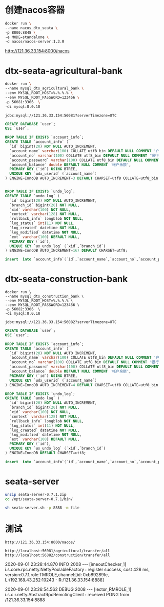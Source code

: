 



# 创建nacos容器

```bash
docker run \
--name nacos_dtx_seata \
-p 8000:8848 \
-e MODE=standalone \
-d nacos/nacos-server:1.3.0
```

 http://121.36.33.154:8000/nacos 

# dtx-seata-agricultural-bank

```bash
docker run \
--name mysql_dtx_agricultural_bank \
--env MYSQL_ROOT_HOST=%.%.%.% \
--env MYSQL_ROOT_PASSWORD=123456 \
-p 56081:3306  \
-di mysql:8.0.18
```

```
jdbc:mysql://121.36.33.154:56081?serverTimezone=UTC
```

```sql
CREATE DATABASE `user`;
USE `user`;

DROP TABLE IF EXISTS `account_info`;
CREATE TABLE `account_info` (
  `id` bigint(20) NOT NULL AUTO_INCREMENT,
  `account_name` varchar(100) COLLATE utf8_bin DEFAULT NULL COMMENT '户主姓名',
  `account_no` varchar(100) COLLATE utf8_bin DEFAULT NULL COMMENT '银行卡号',
  `account_password` varchar(100) COLLATE utf8_bin DEFAULT NULL COMMENT '帐户密码',
  `account_balance` double DEFAULT NULL COMMENT '帐户余额',
  PRIMARY KEY (`id`) USING BTREE,
  UNIQUE KEY `udx_userid` (`account_name`)
) ENGINE=InnoDB AUTO_INCREMENT=3 DEFAULT CHARSET=utf8 COLLATE=utf8_bin ROW_FORMAT=DYNAMIC;


DROP TABLE IF EXISTS `undo_log`;
CREATE TABLE `undo_log` (
  `id` bigint(20) NOT NULL AUTO_INCREMENT,
  `branch_id` bigint(20) NOT NULL,
  `xid` varchar(100) NOT NULL,
  `context` varchar(128) NOT NULL,
  `rollback_info` longblob NOT NULL,
  `log_status` int(11) NOT NULL,
  `log_created` datetime NOT NULL,
  `log_modified` datetime NOT NULL,
  `ext` varchar(100) DEFAULT NULL,
  PRIMARY KEY (`id`),
  UNIQUE KEY `ux_undo_log` (`xid`,`branch_id`)
) ENGINE=InnoDB AUTO_INCREMENT=167 DEFAULT CHARSET=utf8;

insert  into `account_info`(`id`,`account_name`,`account_no`,`account_password`,`account_balance`) values (2,'张三','1',NULL,1000);
```

# dtx-seata-construction-bank

```
docker run \
--name mysql_dtx_construction_bank \
--env MYSQL_ROOT_HOST=%.%.%.% \
--env MYSQL_ROOT_PASSWORD=123456 \
-p 56082:3306  \
-di mysql:8.0.18
```

```
jdbc:mysql://121.36.33.154:56082?serverTimezone=UTC
```

```sql
CREATE DATABASE `user`;
USE `user`;

DROP TABLE IF EXISTS `account_info`;
CREATE TABLE `account_info` (
  `id` bigint(20) NOT NULL AUTO_INCREMENT,
  `account_name` varchar(100) COLLATE utf8_bin DEFAULT NULL COMMENT '户主姓名',
  `account_no` varchar(100) COLLATE utf8_bin DEFAULT NULL COMMENT '银行卡号',
  `account_password` varchar(100) COLLATE utf8_bin DEFAULT NULL COMMENT '帐户密码',
  `account_balance` double DEFAULT NULL COMMENT '帐户余额',
  PRIMARY KEY (`id`) USING BTREE,
  UNIQUE KEY `udx_userid` (`account_name`)
) ENGINE=InnoDB AUTO_INCREMENT=4 DEFAULT CHARSET=utf8 COLLATE=utf8_bin ROW_FORMAT=DYNAMIC;

DROP TABLE IF EXISTS `undo_log`;
CREATE TABLE `undo_log` (
  `id` bigint(20) NOT NULL AUTO_INCREMENT,
  `branch_id` bigint(20) NOT NULL,
  `xid` varchar(100) NOT NULL,
  `context` varchar(128) NOT NULL,
  `rollback_info` longblob NOT NULL,
  `log_status` int(11) NOT NULL,
  `log_created` datetime NOT NULL,
  `log_modified` datetime NOT NULL,
  `ext` varchar(100) DEFAULT NULL,
  PRIMARY KEY (`id`),
  UNIQUE KEY `ux_undo_log` (`xid`,`branch_id`)
) ENGINE=InnoDB DEFAULT CHARSET=utf8;

insert  into `account_info`(`id`,`account_name`,`account_no`,`account_password`,`account_balance`) values (3,'李四','2',NULL,0);
```

# seata-server

```bash
unzip seata-server-0.7.1.zip 
cd /opt/seata-server-0.7.1/bin/

sh seata-server.sh -p 8888 -m file
```

# 测试

```
http://121.36.33.154:8000/nacos/

http://localhost:56081/agricultural/transfer/all
http://localhost:56082/construction/transfer/all
```



2020-09-01 23:26:44.870  INFO 2008 --- [imeoutChecker_1] i.s.core.rpc.netty.NettyPoolableFactory  : register success, cost 428 ms, version:0.7.1,role:TMROLE,channel:[id: 0xb89289fe, L:/192.168.43.252:10243 - R:/121.36.33.154:8888]

2020-09-01 23:26:54.562 DEBUG 2008 --- [lector_RMROLE_1] i.s.c.r.netty.AbstractRpcRemotingClient  : received PONG from /121.36.33.154:8888